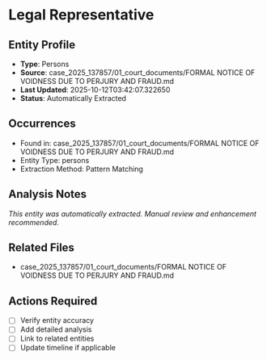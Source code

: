 # Legal Representative

## Entity Profile
- **Type**: Persons
- **Source**: case_2025_137857/01_court_documents/FORMAL NOTICE OF VOIDNESS DUE TO PERJURY AND FRAUD.md
- **Last Updated**: 2025-10-12T03:42:07.322650
- **Status**: Automatically Extracted

## Occurrences
- Found in: case_2025_137857/01_court_documents/FORMAL NOTICE OF VOIDNESS DUE TO PERJURY AND FRAUD.md
- Entity Type: persons
- Extraction Method: Pattern Matching

## Analysis Notes
*This entity was automatically extracted. Manual review and enhancement recommended.*

## Related Files
- case_2025_137857/01_court_documents/FORMAL NOTICE OF VOIDNESS DUE TO PERJURY AND FRAUD.md

## Actions Required
- [ ] Verify entity accuracy
- [ ] Add detailed analysis
- [ ] Link to related entities
- [ ] Update timeline if applicable
